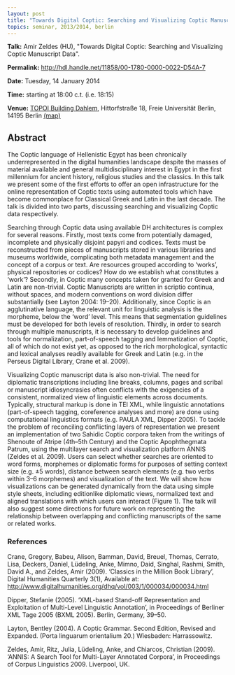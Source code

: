 ```yaml
---
layout: post
title: "Towards Digital Coptic: Searching and Visualizing Coptic Manuscript Data"
topics: seminar, 2013/2014, berlin
---
```


**Talk:** Amir Zeldes (HU), "Towards Digital Coptic: Searching and Visualizing Coptic Manuscript Data".

**Permalink:** <http://hdl.handle.net/11858/00-1780-0000-0022-D54A-7>

**Date:** Tuesday, 14 January 2014

**Time:** starting at 18:00 c.t. (i.e. 18:15)

**Venue:** [TOPOI Building Dahlem](http://www.topoi.org/buildings/), Hittorfstraße 18, Freie Universität Berlin, 14195 Berlin [(map)](http://maps.google.de/maps?f=q&source=s_q&hl=de&geocode=&q=Topoi-Haus,+Hittorfstra%C3%9Fe+18,+Dahlem,+Berlin&sll=52.450923,13.282428&sspn=0.011639,0.020814&g=berlin+hittorfstra%C3%9Fe+18&ie=UTF8&ll=52.449641,13.283951&spn=0.011639,0.020814&t=h&z=16)

## Abstract

The Coptic language of Hellenistic Egypt has been chronically underrepresented in the digital humanities landscape despite the masses of material available and general multidisciplinary interest in Egypt in the first millennium for ancient history, religious studies and the classics. In this talk we present some of the first efforts to offer an open infrastructure for the online representation of Coptic texts using automated tools which have become commonplace for Classical Greek and Latin in the last decade. The talk is divided into two parts, discussing searching and visualizing Coptic data respectively.

Searching through Coptic data using available DH architectures is complex for several reasons. Firstly, most texts come from potentially damaged, incomplete and physically disjoint papyri and codices. Texts must be reconstructed from pieces of manuscripts stored in various libraries and museums worldwide, complicating both metadata management and the concept of a corpus or text. Are resources grouped according to ‘works’, physical repositories or codices? How do we establish what constitutes a ‘work’? Secondly, in Coptic many concepts taken for granted for Greek and Latin are non-trivial. Coptic Manuscripts are written in scriptio continua, without spaces, and modern conventions on word division differ substantially (see Layton 2004: 19–20). Additionally, since Coptic is an agglutinative language, the relevant unit for linguistic analysis is the morpheme, below the ‘word’ level. This means that segmentation guidelines must be developed for both levels of resolution. Thirdly, in order to search through multiple manuscripts, it is necessary to develop guidelines and tools for normalization, part-of-speech tagging and lemmatization of Coptic, all of which do not exist yet, as opposed to the rich morphological, syntactic and lexical analyses readily available for Greek and Latin (e.g. in the Perseus Digital Library, Crane et al. 2009).

Visualizing Coptic manuscript data is also non-trivial. The need for diplomatic transcriptions including line breaks, columns, pages and scribal or manuscript idiosyncrasies often conflicts with the exigencies of a consistent, normalized view of linguistic elements across documents. Typically, structural markup is done in TEI XML, while linguistic annotations (part-of-speech tagging, coreference analyses and more) are done using computational linguistics formats (e.g. PAULA XML, Dipper 2005). To tackle the problem of reconciling conflicting layers of representation we present an implementation of two Sahidic Coptic corpora taken from the writings of Shenoute of Atripe (4th–5th Century) and the Coptic Apophthegmata Patrum, using the multilayer search and visualization platform ANNIS (Zeldes et al. 2009). Users can select whether searches are oriented to word forms, morphemes or diplomatic forms for purposes of setting context size (e.g. ±5 words), distance between search elements (e.g. two verbs within 3–6 morphemes) and visualization of the text. We will show how visualizations can be generated dynamically from the data using simple style sheets, including editionlike diplomatic views, normalized text and aligned translations with which users can interact (Figure 1). The talk will also suggest some directions for future work on representing the relationship between overlapping and conflicting manuscripts of the same or related works.

### References
Crane, Gregory, Babeu, Alison, Bamman, David, Breuel, Thomas, Cerrato, Lisa, Deckers, Daniel, Lüdeling, Anke, Mimno, Daid, Singhal, Rashmi, Smith, David A., and Zeldes, Amir (2009). ‘Classics in the Million Book Library’, Digital Humanities Quarterly 3(1), Available at: <http://www.digitalhumanities.org/dhq/vol/003/1/000034/000034.html>

Dipper, Stefanie (2005). ‘XML-based Stand-off Representation and Exploitation of Multi-Level Linguistic Annotation’, in Proceedings of Berliner XML Tage 2005 (BXML 2005). Berlin, Germany, 39–50.

Layton, Bentley (2004). A Coptic Grammar. Second Edition, Revised and Expanded. (Porta linguarum orientalium 20.) Wiesbaden: Harrassowitz.

Zeldes, Amir, Ritz, Julia, Lüdeling, Anke, and Chiarcos, Christian (2009). ‘ANNIS: A Search Tool for Multi-Layer Annotated Corpora’, in Proceedings of Corpus Linguistics 2009. Liverpool, UK.